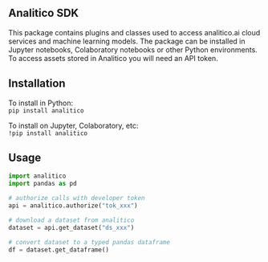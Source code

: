 
## Analitico SDK

This package contains plugins and classes used to access analitico.ai cloud services and machine learning models. The package can be installed in Jupyter notebooks, Colaboratory notebooks or other Python environments. To access assets stored in Analitico you will need an API token.

## Installation

To install in Python:  
`pip install analitico`

To install on Jupyter, Colaboratory, etc:  
`!pip install analitico`

## Usage

```python
import analitico
import pandas as pd

# authorize calls with developer token
api = analitico.authorize("tok_xxx")

# download a dataset from analitico
dataset = api.get_dataset("ds_xxx")

# convert dataset to a typed pandas dataframe
df = dataset.get_dataframe()
```
